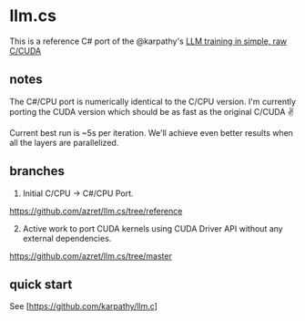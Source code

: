 # llm.cs

This is a reference C# port of the @karpathy's [LLM training in simple, raw C/CUDA](https://github.com/karpathy/llm.c)

## notes

The C#/CPU port is numerically identical to the C/CPU version. I'm currently porting the CUDA version which should be as fast as the original C/CUDA ✌️

Current best run is ~5s per iteration. We'll achieve even better results when all the layers are parallelized.

## branches

1. Initial C/CPU -> C#/CPU Port.

https://github.com/azret/llm.cs/tree/reference

2. Active work to port CUDA kernels using CUDA Driver API without any external dependencies.

https://github.com/azret/llm.cs/tree/master

## quick start

See [https://github.com/karpathy/llm.c]

